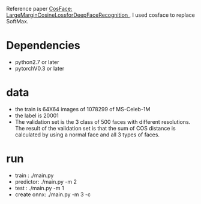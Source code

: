 Reference paper [CosFace: LargeMarginCosineLossforDeepFaceRecognition
](https://github.com/qjchen1972/remote-face-recognition/blob/master/predictor/cosface.pdf), I used cosface to replace SoftMax.


Dependencies
====
* python2.7 or later
* pytorchV0.3 or later

data 
====

*  the train is 64X64 images of 1078299 of MS-Celeb-1M
*  the label is 20001
*  The validation set is the 3 class of 500 faces with different resolutions. The result of the validation set is that the sum of COS distance is calculated by using a normal face and all 3 types of faces. 

run
===
* train : ./main.py
* predictor: ./main.py -m 2
* test : ./main.py -m 1
* create onnx: ./main.py -m 3 -c
